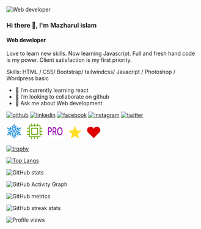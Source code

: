 ![Web developer](https://scontent.fdac1-1.fna.fbcdn.net/v/t1.6435-9/s960x960/122105304_3332955716930249_322904385253579502_n.jpg?_nc_cat=108&ccb=1-5&_nc_sid=e3f864&_nc_eui2=AeGT0ErkEDjeDHhqg96CETbKr-1WQMFEoASv7VZAwUSgBNNaA5WJntaREwTcQr-hAVUMlFnTv8jPKGPpEFRxWnD4&_nc_ohc=3xS7eBgJDQ0AX98jqP5&_nc_ht=scontent.fdac1-1.fna&oh=b3c73c2058f50942f19328aac2351100&oe=614F6839)


### Hi there 👋, I'm Mazharul islam
#### Web developer


Love to learn new skills. Now learning Javascript. Full and fresh hand code is my power. Client satisfaction is my first priority.

Skills: HTML / CSS/ Bootstrap/ tailwindcss/ Javacript / Photoshop / Wordpress basic

- 🌱 I’m currently learning react 
- 👯 I’m looking to collaborate on github 
- 💬 Ask me about Web development 


[<img src='https://cdn.jsdelivr.net/npm/simple-icons@3.0.1/icons/github.svg' alt='github' height='40'>](https://github.com/MazharulDev)  [<img src='https://cdn.jsdelivr.net/npm/simple-icons@3.0.1/icons/linkedin.svg' alt='linkedin' height='40'>](https://www.linkedin.com/in/MazharulDev/)  [<img src='https://cdn.jsdelivr.net/npm/simple-icons@3.0.1/icons/facebook.svg' alt='facebook' height='40'>](https://www.facebook.com/MazharulDev)  [<img src='https://cdn.jsdelivr.net/npm/simple-icons@3.0.1/icons/instagram.svg' alt='instagram' height='40'>](https://www.instagram.com/MazharulDev/)  [<img src='https://cdn.jsdelivr.net/npm/simple-icons@3.0.1/icons/twitter.svg' alt='twitter' height='40'>](https://twitter.com/MazharulDev)  

<a href='https://archiveprogram.github.com/'><img src='https://raw.githubusercontent.com/acervenky/animated-github-badges/master/assets/acbadge.gif' width='40' height='40'></a> <a href='https://docs.github.com/en/developers'><img src='https://raw.githubusercontent.com/acervenky/animated-github-badges/master/assets/devbadge.gif' width='40' height='40'></a> <a href='https://github.com/pricing'><img src='https://raw.githubusercontent.com/acervenky/animated-github-badges/master/assets/pro.gif' width='40' height='40'></a> <a href='https://stars.github.com/'><img src='https://raw.githubusercontent.com/acervenky/animated-github-badges/master/assets/starbadge.gif' width='35' height='35'></a> <a href='https://docs.github.com/en/github/supporting-the-open-source-community-with-github-sponsors'><img src='https://raw.githubusercontent.com/acervenky/animated-github-badges/master/assets/sponsorbadge.gif' width='35' height='35'></a> 

[![trophy](https://github-profile-trophy.vercel.app/?username=miforbd)](https://github.com/ryo-ma/github-profile-trophy)

[![Top Langs](https://github-readme-stats.vercel.app/api/top-langs/?username=miforbd)](https://github.com/anuraghazra/github-readme-stats)

![GitHub stats](https://github-readme-stats.vercel.app/api?username=miforbd&show_icons=true&count_private=true)  

![GitHub Activity Graph](https://activity-graph.herokuapp.com/graph?username=MazharulDev)  

![GitHub metrics](https://metrics.lecoq.io/MazharulDev)  

![GitHub streak stats](https://github-readme-streak-stats.herokuapp.com/?user=MazharulDev)  

![Profile views](https://gpvc.arturio.dev/MazharulDev)  
